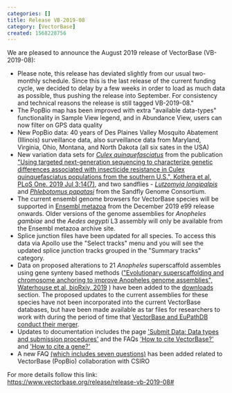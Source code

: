 ```yaml
---
categories: []
title: Release VB-2019-08
category: [VectorBase]
created: 1568228756
---
```

We are pleased to announce the August 2019 release of VectorBase (VB-2019-08):
<ul>
<li>Please note, this release has deviated slightly from our usual two-monthly schedule. Since this is the last release of the current funding cycle, we decided to delay by a few weeks in order to load as much data as possible, thus pushing the release into September.  For consistency and technical reasons the release is still tagged VB-2019-08."
</li>
<li>The PopBio map has been improved with extra "available data-types" functionality in Sample View legend, and in Abundance View, users can now filter on GPS data quality</li>
<li>New PopBio data: 40 years of Des Plaines Valley Mosquito Abatement (Illinois) surveillance data, also surveillance data from Maryland, Virginia, Ohio, Montana, and North Dakota (all six sates in the USA)</li>
<li>New variation data sets for <a href="/Culex_quinquefasciatus/Info/Index"><i>Culex quinquefasciatus</i></a> from the publication <a href="https://www.ncbi.nlm.nih.gov/pubmed/31269040?dopt=Abstract">"Using targeted next-generation sequencing to characterize genetic differences associated with insecticide resistance in Culex quinquefasciatus populations from the southern U.S.", Kothera et al, PLoS One. 2019 Jul 3;14(7)</a>, and two sandflies - <a href="/Lutzomyia_longipalpis/Info/Index"><i>Lutzomyia longipalpis</i></a> and <a href="https://www.vectorbase.org/Phlebotomus_papatasi/Info/Index"><i>Phlebotomus papatasi</i></a> from the Sandfly Genome Consortium.</li>
<li>The current ensembl genome browsers for VectorBase species will be supported in <a href="http://metazoa.ensembl.org/index.html">Ensembl metazoa</a> from the December 2019 e99 release onwards. Older versions of the genome assemblies for <i>Anopheles gambiae</i> and the <i>Aedes aegypti</i> L3 assembly will only be available from the Ensembl metazoa archive site.</li>
<li>Splice junction files have been updated for all species. To access this data via Apollo use the "Select tracks" menu and you will see the updated splice junction tracks grouped in the "Summary tracks" category.</li>
<li>Data on proposed alterations to 21 <i>Anopheles</i> superscaffold assembles using gene synteny based methods (<a href="https://www.biorxiv.org/content/10.1101/434670v3.full">"Evolutionary superscaffolding and chromosome anchoring to improve Anopheles genome assemblies", Waterhouse et al, bioRxiv, 2019</a> ) have been added to the <a href="/downloads?field_download_file_format_tid=1579&field_status_value=Current">downloads</a> section. The proposed updates to the current assemblies for these species have not been incorporated into the current VectorBase databases, but have been made available as tar files for researchers to work with during the period of time that <a href="/news/important-vectorbase-merge-eupathdb">VectorBase and EuPathDB conduct their merger</a>.</li>
<li>Updates to documentation includes the page <a href="/content/submit-data"><u>'Submit Data: Data types and submission procedures'</u></a> and the FAQs <a href="/faqs/how-cite-vectorbase"><u>'How to cite VectorBase?'</u></a> and <a href="/faqs/how-cite-gene#"><u>'How to cite a gene?'</u></a> </li>
<li> A new FAQ <a href="/faqs/csiro-and-vectorbase"><u>(which includes seven questions)</u></a> has been added related to VectorBase (PopBio) collaboration with CSIRO</li>
</ul>


For more details follow this link: <a href="https://www.vectorbase.org/release/release-vb-2019-08#">https://www.vectorbase.org/release/release-vb-2019-08#</a>
